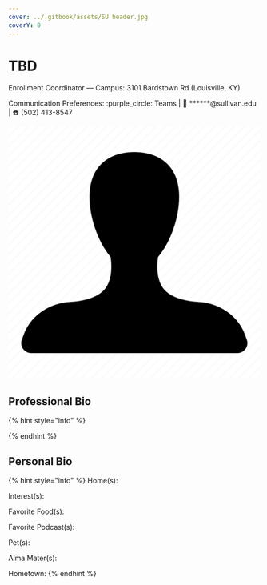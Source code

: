 ```yaml
---
cover: ../.gitbook/assets/SU header.jpg
coverY: 0
---
```


# TBD

Enrollment Coordinator — Campus: 3101 Bardstown Rd (Louisville, KY)

Communication Preferences: :purple\_circle: Teams | :e-mail: \*\*\*\*\*\*@sullivan.edu | :telephone: (502) 413-8547

![](../.gitbook/assets/unisex-avatar.png)

## Professional Bio

{% hint style="info" %}

{% endhint %}

## Personal Bio

{% hint style="info" %}
Home(s):&#x20;

Interest(s):

Favorite Food(s):&#x20;

Favorite Podcast(s):&#x20;

Pet(s):&#x20;

Alma Mater(s):&#x20;

Hometown:&#x20;
{% endhint %}
